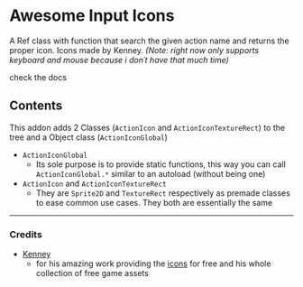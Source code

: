 # Awesome Input Icons

 A Ref class with function that search the given action name and returns the proper icon. Icons made by Kenney. *(Note: right now only supports keyboard and mouse because i don´t have that much time)*

 check the docs

## Contents

 This addon adds 2 Classes (`ActionIcon` and `ActionIconTextureRect`) to the tree and a Object class (`ActionIconGlobal`)

* `ActionIconGlobal`
  * Its sole purpose is to provide static functions, this way you can call `ActionIconGlobal.*` similar to an autoload (without being one)
* `ActionIcon` and `ActionIconTextureRect`
  * They are `Sprite2D` and `TextureRect` respectively as premade classes to ease common use cases. They both are essentially the same

___

### Credits

* [Kenney](https://www.kenney.nl)
  * for his amazing work providing the [icons](https://www.kenney.nl/assets/input-prompts) for free and his whole collection of free game assets
